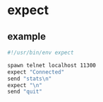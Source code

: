 # expect

## example

```bash
#!/usr/bin/env expect

spawn telnet localhost 11300
expect "Connected"
send "stats\n"
expect "\n"
send "quit"
```

## 